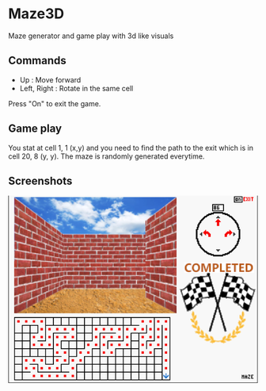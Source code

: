 # Maze3D
Maze generator and game play with 3d like visuals

## Commands

- Up : Move forward
- Left, Right : Rotate in the same cell

Press "On" to exit the game.

## Game play

You stat at cell 1, 1 (x,y) and you need to find the path to the exit which is in cell 20, 8 (y, y).
The maze is randomly generated everytime.

## Screenshots


![Screenshot](https://github.com/Yoobe/Maze3D/blob/main/screenshots/Screenshot%201.png?raw=true)
